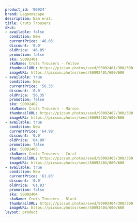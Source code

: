 ```yaml
---
product_id: '00924'
brand: Lagoonscape
description: Nam erat.
title: Cruts Trousers
skus:
- available: false
  condition: New
  currentPrice: '46.05'
  discount: '0.0'
  oldPrice: '46.05'
  promotion: false
  sku: S0092401
  skuName: Cruts Trousers - Yellow
  thumbnailURL: https://picsum.photos/seed/S0092401/300/300
  imageURL: https://picsum.photos/seed/S0092401/600/600
- available: true
  condition: New
  currentPrice: '56.35'
  discount: '0.0'
  oldPrice: '56.35'
  promotion: false
  sku: S0092402
  skuName: Cruts Trousers - Maroon
  thumbnailURL: https://picsum.photos/seed/S0092402/300/300
  imageURL: https://picsum.photos/seed/S0092402/600/600
- available: true
  condition: New
  currentPrice: '64.99'
  discount: '0.0'
  oldPrice: '64.99'
  promotion: false
  sku: S0092403
  skuName: Cruts Trousers - Coral
  thumbnailURL: https://picsum.photos/seed/S0092403/300/300
  imageURL: https://picsum.photos/seed/S0092403/600/600
- available: true
  condition: New
  currentPrice: '61.83'
  discount: '0.0'
  oldPrice: '61.83'
  promotion: false
  sku: S0092404
  skuName: Cruts Trousers - Black
  thumbnailURL: https://picsum.photos/seed/S0092404/300/300
  imageURL: https://picsum.photos/seed/S0092404/600/600
layout: product
---
```


